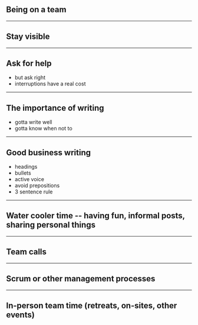 ## Being on a team

---- 

## Stay visible

---- 

## Ask for help

- but ask right <!-- .element: class="fragment" data-fragment-index="1" -->
- interruptions have a real cost <!-- .element: class="fragment" data-fragment-index="2" -->

----

## The importance of writing

* gotta write well <!-- .element: class="fragment" data-fragment-index="1" -->
* gotta know when not to <!-- .element: class="fragment" data-fragment-index="2" -->

----

## Good business writing

* headings <!-- .element: class="fragment" data-fragment-index="1" -->
* bullets <!-- .element: class="fragment" data-fragment-index="2" -->
* active voice <!-- .element: class="fragment" data-fragment-index="3" -->
* avoid prepositions <!-- .element: class="fragment" data-fragment-index="4" -->
* 3 sentence rule <!-- .element: class="fragment" data-fragment-index="5" -->

----

## Water cooler time -- having fun, informal posts, sharing personal things

----


## Team calls

----


## Scrum or other management processes

----


## In-person team time (retreats, on-sites, other events)

